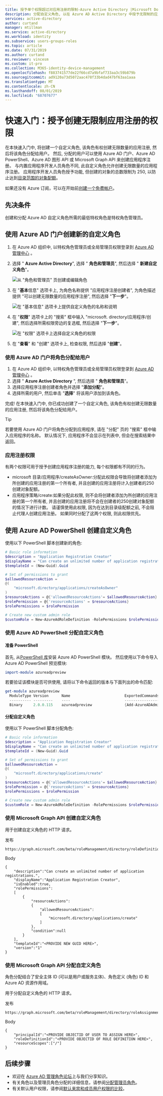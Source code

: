 ```yaml
---
title: 授予单个权限超过对应用注册的限制-Azure Active Directory |Microsoft Docs
description: 分配自定义角色, 以在 Azure AD Active Directory 中授予无限制的应用注册。
services: active-directory
author: curtand
manager: mtillman
ms.service: active-directory
ms.workload: identity
ms.subservice: users-groups-roles
ms.topic: article
ms.date: 07/31/2019
ms.author: curtand
ms.reviewer: vincesm
ms.custom: it-pro
ms.collection: M365-identity-device-management
ms.openlocfilehash: f883741577de22f66cd7a9bfaf733aa3c59b879b
ms.sourcegitcommit: ad9120a73d5072aac478f33b4dad47bf63aa1aaa
ms.translationtype: MT
ms.contentlocale: zh-CN
ms.lasthandoff: 08/01/2019
ms.locfileid: "68707677"
---
```

# <a name="quickstart-grant-permission-to-create-unlimited-app-registrations"></a>快速入门：授予创建无限制应用注册的权限

在本快速入门中, 将创建一个自定义角色, 该角色有权创建无限数量的应用注册, 然后将该角色分配给用户。 然后, 分配的用户可以使用 Azure AD 门户、Azure AD PowerShell、Azure AD 图形 API 或 Microsoft Graph API 来创建应用程序注册。 与内置应用程序开发人员角色不同, 此自定义角色允许创建无限数量的应用程序注册。 应用程序开发人员角色授予功能, 但创建的对象的总数限制为 250, 以防止达到[目录范围的对象配额](directory-service-limits-restrictions.md)。

如果还没有 Azure 订阅，可以在开始前[创建一个免费帐户](https://azure.microsoft.com/free/)。

## <a name="prerequisite"></a>先决条件

创建和分配 Azure AD 自定义角色所需的最低特权角色是特权角色管理员。

## <a name="create-a-new-custom-role-using-the-azure-ad-portal"></a>使用 Azure AD 门户创建新的自定义角色

1. 在 Azure AD 组织中, 以特权角色管理员或全局管理员权限登录到 [Azure AD 管理中心](https://aad.portal.azure.com) 。
1. 选择 " **Azure Active Directory**", 选择 " **角色和管理员**", 然后选择 " **新建自定义角色**"。

    ![从 "角色和管理员" 页创建或编辑角色](./media/roles-create-custom/new-custom-role.png)

1. 在 "**基本**信息" 选项卡上, 为角色名称提供 "应用程序注册创建者", 为角色描述提供 "可以创建无限数量的应用程序注册", 然后选择 "**下一步**"。

    ![在 "基本信息" 选项卡上提供自定义角色的名称和说明](./media/roles-quickstart-app-registration-limits/basics-tab.png)

1. 在 "**权限**" 选项卡上的 "搜索" 框中输入 "microsoft. directory/应用程序/创建", 然后选择所需权限旁边的复选框, 然后选择 "**下一步**"。

    ![在 "权限" 选项卡上选择自定义角色的权限](./media/roles-quickstart-app-registration-limits/permissions-tab.png)

1. 在 "**查看**" 和 "创建" 选项卡上, 检查权限, 然后选择 "**创建**"。

### <a name="assign-the-role-to-a-user-using-the-azure-ad-portal"></a>使用 Azure AD 门户将角色分配给用户

1. 在 Azure AD 组织中, 以特权角色管理员或全局管理员权限登录到 [Azure AD 管理中心](https://aad.portal.azure.com) 。
1. 选择 " **Azure Active Directory** ", 然后选择 " **角色和管理员**"。
1. 选择应用程序注册创建者角色并选择 "**添加分配**"。
1. 选择所需的用户, 然后单击 "**选择**" 将该用户添加到该角色。

完成! 在本快速入门中, 你已成功创建了一个自定义角色, 该角色有权创建无限数量的应用注册, 然后将该角色分配给用户。

> [!TIP]
> 若要使用 Azure AD 门户将角色分配到应用程序, 请在 "分配" 页的 "搜索" 框中输入应用程序的名称。 默认情况下, 应用程序不会显示在列表中, 但会在搜索结果中返回。

### <a name="app-registration-permissions"></a>应用注册权限

有两个权限可用于授予创建应用程序注册的能力, 每个权限都有不同的行为。

- microsoft 目录/应用程序/createAsOwner:分配此权限会导致将创建者添加为所创建的应用注册的第一个所有者, 并且创建的应用注册将计入创建者的250创建对象配额。
- 应用程序策略/create:如果分配此权限, 则不会将创建者添加为所创建的应用注册的第一个所有者, 并且创建的应用注册将不会在创建者的250创建对象配额的情况下进行计数。 请谨慎使用此权限, 因为在达到目录级配额之前, 不会阻止代理人创建应用注册。 如果同时分配了这两个权限, 则此权限优先。

## <a name="create-a-custom-role-using-azure-ad-powershell"></a>使用 Azure AD PowerShell 创建自定义角色

使用以下 PowerShell 脚本创建新的角色:

``` PowerShell
# Basic role information
$description = "Application Registration Creator"
$displayName = "Can create an unlimited number of application registrations."
$templateId = (New-Guid).Guid

# Set of permissions to grant
$allowedResourceAction =
@(
    "microsoft.directory/applications/createAsOwner"
)
$resourceActions = @{'allowedResourceActions'= $allowedResourceAction}
$rolePermission = @{'resourceActions' = $resourceActions}
$rolePermissions = $rolePermission

# Create new custom admin role
$customRole = New-AzureAdRoleDefinition -RolePermissions $rolePermissions -DisplayName $displayName -Description $description -TemplateId $templateId -IsEnabled $true
```

### <a name="assign-the-custom-role-using-azure-ad-powershell"></a>使用 Azure AD PowerShell 分配自定义角色

#### <a name="prepare-powershell"></a>准备 PowerShell

首先, 从[PowerShell 库](https://www.powershellgallery.com/packages/AzureADPreview/2.0.0.17)安装 Azure AD PowerShell 模块。 然后使用以下命令导入 Azure AD PowerShell 预览模块:

```powershell
import-module azureadpreview
```

若要验证该模块是否可供使用, 请将以下命令返回的版本与下面列出的命令匹配:

```powershell
get-module azureadpreview
  ModuleType Version      Name                         ExportedCommands
  ---------- ---------    ----                         ----------------
  Binary     2.0.0.115    azureadpreview               {Add-AzureADAdministrati...}
```

#### <a name="assign-the-custom-role"></a>分配自定义角色

使用以下 PowerShell 脚本分配角色:

``` PowerShell
# Basic role information
$description = "Application Registration Creator"
$displayName = "Can create an unlimited number of application registrations."
$templateId = (New-Guid).Guid

# Set of permissions to grant
$allowedResourceAction =
@(
    "microsoft.directory/applications/create"
)
$resourceActions = @{'allowedResourceActions'= $allowedResourceAction}
$rolePermission = @{'resourceActions' = $resourceActions}
$rolePermissions = $rolePermission

# Create new custom admin role
$customRole = New-AzureAdRoleDefinition -RolePermissions $rolePermissions -DisplayName $displayName -Description $description -TemplateId $templateId -IsEnabled $true
```

### <a name="create-a-custom-role-using-microsoft-graph-api"></a>使用 Microsoft Graph API 创建自定义角色

用于创建自定义角色的 HTTP 请求。

发布

``` HTTP
https://graph.microsoft.com/beta/roleManagement/directory/roleDefinitions
```

Body

```HTTP
{
    "description":"Can create an unlimited number of application registrations.",
    "displayName":"Application Registration Creator",
    "isEnabled":true,
    "rolePermissions":
    [
        {
            "resourceActions":
            {
                "allowedResourceActions":
                [
                    "microsoft.directory/applications/create"
                ]
            },
            "condition":null
        }
    ],
    "templateId":"<PROVIDE NEW GUID HERE>",
    "version":"1"
}
```

### <a name="assign-the-custom-role-using-microsoft-graph-api"></a>使用 Microsoft Graph API 分配自定义角色

角色分配结合了安全主体 ID (可以是用户或服务主体)、角色定义 (角色) ID 和 Azure AD 资源作用域。

用于分配自定义角色的 HTTP 请求。

发布

``` HTTP
https://graph.microsoft.com/beta/roleManagement/directory/roleAssignments
```

Body

``` HTTP
{
    "principalId":"<PROVIDE OBJECTID OF USER TO ASSIGN HERE>",
    "roleDefinitionId":"<PROVIDE OBJECTID OF ROLE DEFINITION HERE>",
    "resourceScopes":["/"]
}
```

## <a name="next-steps"></a>后续步骤

- 欢迎在 [Azure AD 管理角色论坛](https://feedback.azure.com/forums/169401-azure-active-directory?category_id=166032)上与我们分享知识。
- 有关角色以及管理员角色分配的详细信息，请参阅[分配管理员角色](directory-assign-admin-roles.md)。
- 有关默认用户权限，请参阅[默认来宾和成员用户权限的比较](../fundamentals/users-default-permissions.md)。
